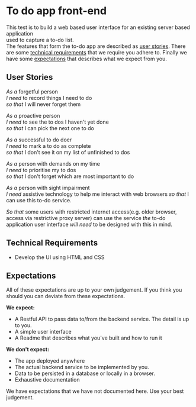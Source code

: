 # To do app front-end

This test is to build a web based user interface for an existing server based application  
used to capture a to-do list.  
The features that form the to-do app are described as [user stories]. There are 
some [technical requirements] that we require you adhere to. Finally we have 
some [expectations] that describes what we expect from you.


## User Stories

*As a* forgetful person  
*I need* to record things I need to do  
*so that* I will never forget them

*As a* proactive person  
*I need* to see the to dos I haven't yet done  
*so that* I can pick the next one to do

*As a* successful to do doer  
*I need* to mark a to do as complete  
*so that* I don't see it on my list of unfinished to dos

*As a* person with demands on my time  
*I need* to prioritise my to dos  
*so that* I don't forget which are most important to do

*As a* person with sight impairment  
*I need* assistive technology to help me interact with web browsers 
*so that* I can use this to-do service.

*So that* some users with restricted internet access(e.g. older browser, access via restrictive proxy server) can use the service
*the* to-do application user interface
*will need* to be designed with this in mind.



## Technical Requirements

- Develop the UI using HTML and CSS

## Expectations

All of these expectations are up to your own judgement. If you think you should
you can deviate from these expectations.

**We expect:**
- A Restful API to pass data to/from the backend service. The detail is up to you.
- A simple user interface
- A Readme that describes what you've built and how to run it

**We don't expect:**
- The app deployed anywhere
- The actual backend service to be implemented by you.
- Data to be persisted in a database or locally in a browser.
- Exhaustive documentation

We have expectations that we have not documented here. Use your best judgement.

[user stories]: #user-stories
[technical requirements]: #technical-requirements
[expectations]: #expectations
